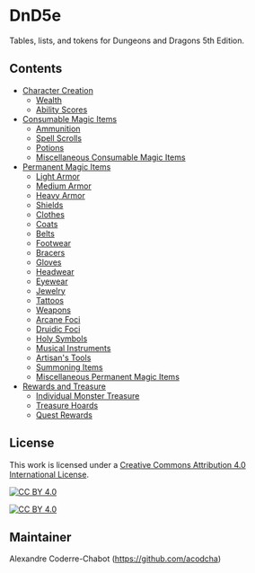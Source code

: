 # DnD5e
Tables, lists, and tokens for Dungeons and Dragons 5th Edition.

## Contents
* [Character Creation](character_creation#character-creation)
  * [Wealth](character_creation#wealth)
  * [Ability Scores](character_creation#ability-scores)
* [Consumable Magic Items](magic_items_consumable#consumable-magic-items)
  * [Ammunition](magic_items_consumable#ammunition)
  * [Spell Scrolls](magic_items_consumable#spell-scrolls)
  * [Potions](magic_items_consumable#potions)
  * [Miscellaneous Consumable Magic Items](magic_items_consumable#miscellaneous-consumable-magic-items)
* [Permanent Magic Items](magic_items_permanent#permanent-magic-items)
  * [Light Armor](magic_items_permanent#light-armor)
  * [Medium Armor](magic_items_permanent#medium-armor)
  * [Heavy Armor](magic_items_permanent#heavy-armor)
  * [Shields](magic_items_permanent#shields)
  * [Clothes](magic_items_permanent#clothes)
  * [Coats](magic_items_permanent#coats)
  * [Belts](magic_items_permanent#belts)
  * [Footwear](magic_items_permanent#footwear)
  * [Bracers](magic_items_permanent#bracers)
  * [Gloves](magic_items_permanent#gloves)
  * [Headwear](magic_items_permanent#headwear)
  * [Eyewear](magic_items_permanent#eyewear)
  * [Jewelry](magic_items_permanent#jewelry)
  * [Tattoos](magic_items_permanent#tattoos)
  * [Weapons](magic_items_permanent#weapons)
  * [Arcane Foci](magic_items_permanent#arcane-foci)
  * [Druidic Foci](magic_items_permanent#druidic-foci)
  * [Holy Symbols](magic_items_permanent#holy-symbols)
  * [Musical Instruments](magic_items_permanent#musical-instruments)
  * [Artisan's Tools](magic_items_permanent#artisans-tools)
  * [Summoning Items](magic_items_permanent#summoning-items)
  * [Miscellaneous Permanent Magic Items](magic_items_permanent#miscellaneous-permanent-magic-items)
* [Rewards and Treasure](rewards_and_treasure#rewards-and-treasure)
  * [Individual Monster Treasure](rewards_and_treasure#individual-monster-treasure)
  * [Treasure Hoards](rewards_and_treasure#treasure-hoards)
  * [Quest Rewards](rewards_and_treasure#quest-rewards)

## License
This work is licensed under a
[Creative Commons Attribution 4.0 International License][cc-by].

[![CC BY 4.0][cc-by-shield]][cc-by]

[![CC BY 4.0][cc-by-image]][cc-by]

[cc-by]: http://creativecommons.org/licenses/by/4.0/
[cc-by-image]: https://i.creativecommons.org/l/by/4.0/88x31.png
[cc-by-shield]: https://img.shields.io/badge/License-CC%20BY%204.0-lightgrey.svg

## Maintainer
Alexandre Coderre-Chabot (<https://github.com/acodcha>)
